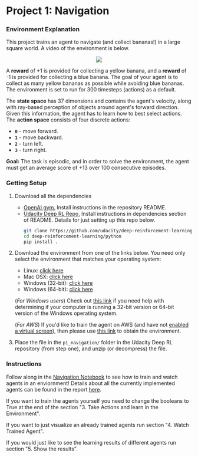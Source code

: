 [//]: # (Image References)

# Project 1: Navigation

### Environment Explanation

This project trains an agent to navigate (and collect bananas!) in a large square world. A video of the environment is below.

<p align="center">
    <img src = "https://user-images.githubusercontent.com/10624937/42135619-d90f2f28-7d12-11e8-8823-82b970a54d7e.gif">
</p>

A **reward** of +1 is provided for collecting a yellow banana, and a **reward** of -1 is provided for collecting a blue banana.  The goal of your agent is to collect as many yellow bananas as possible while avoiding blue bananas.
The environment is set to run for 300 timesteps (actions) as a default.

The **state space** has 37 dimensions and contains the agent's velocity, along with ray-based perception of objects around agent's forward direction.  Given this information, the agent has to learn how to best select actions.  The **action space** consists of four discrete actions:
- **`0`** - move forward.
- **`1`** - move backward.
- **`2`** - turn left.
- **`3`** - turn right.

**Goal:** The task is episodic, and in order to solve the environment, the agent must get an average score of +13 over 100 consecutive episodes.

### Getting Setup
1. Download all the dependencies
    * [OpenAI gym.](https://github.com/openai/gym) Install instructions in the repository README.
    * [Udacity Deep RL Repo.](https://github.com/udacity/deep-reinforcement-learning#dependencies) Install instructions in dependencies section of README. Details for just setting up this repo below.
        ```bash
        git clone https://github.com/udacity/deep-reinforcement-learning.git
        cd deep-reinforcement-learning/python
        pip install .
        ```

2. Download the environment from one of the links below.  You need only select the environment that matches your operating system:
    - Linux: [click here](https://s3-us-west-1.amazonaws.com/udacity-drlnd/P1/Banana/Banana_Linux.zip)
    - Mac OSX: [click here](https://s3-us-west-1.amazonaws.com/udacity-drlnd/P1/Banana/Banana.app.zip)
    - Windows (32-bit): [click here](https://s3-us-west-1.amazonaws.com/udacity-drlnd/P1/Banana/Banana_Windows_x86.zip)
    - Windows (64-bit): [click here](https://s3-us-west-1.amazonaws.com/udacity-drlnd/P1/Banana/Banana_Windows_x86_64.zip)
    
    (_For Windows users_) Check out [this link](https://support.microsoft.com/en-us/help/827218/how-to-determine-whether-a-computer-is-running-a-32-bit-version-or-64) if you need help with determining if your computer is running a 32-bit version or 64-bit version of the Windows operating system.

    (_For AWS_) If you'd like to train the agent on AWS (and have not [enabled a virtual screen](https://github.com/Unity-Technologies/ml-agents/blob/master/docs/Training-on-Amazon-Web-Service.md)), then please use [this link](https://s3-us-west-1.amazonaws.com/udacity-drlnd/P1/Banana/Banana_Linux_NoVis.zip) to obtain the environment.

3. Place the file in the `p1_navigation/` folder in the Udacity Deep RL repository (from step one), and unzip (or decompress) the file.

### Instructions

Follow along in the [Navigation Notebook](Navigation.ipynb) to see how to train and watch agents in an enviornment! Details about all the currently implemented agents can be found in the report [here](report.md).

If you want to train the agents yourself you need to change the booleans to True at the end of the section "3. Take Actions and learn in the Environment".

If you want to just visualize an already trained agents run section "4. Watch Trained Agent". 

If you would just like to see the learning results
of different agents run section "5. Show the results".